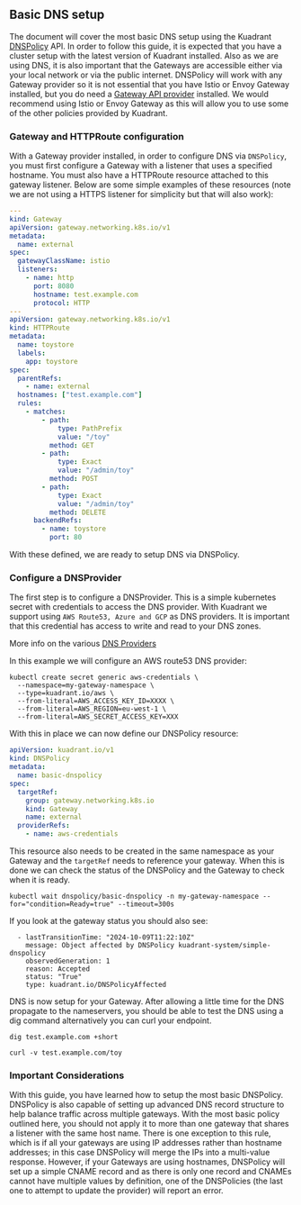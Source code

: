 ## Basic DNS setup

The document will cover the most basic DNS setup using the Kuadrant [DNSPolicy](https://docs.kuadrant.io/0.11.0/kuadrant-operator/doc/reference/dnspolicy/) API. In order to follow this guide, it is expected that you have a cluster setup with the latest version of Kuadrant installed. Also as we are using DNS, it is also important that the Gateways are accessible either via your local network or via the public internet. DNSPolicy will work with any Gateway provider so it is not essential that you have Istio or Envoy Gateway installed, but you do need a [Gateway API provider](https://gateway-api.sigs.k8s.io/implementations/) installed. We would recommend using Istio or Envoy Gateway as this will allow you to use some of the other policies provided by Kuadrant.


### Gateway and HTTPRoute configuration

With a Gateway provider installed, in order to configure DNS via `DNSPolicy`, you must first configure a Gateway with a listener that uses a specified hostname. You must also have a HTTPRoute resource attached to this gateway listener. Below are some simple examples of these resources (note we are not using a HTTPS listener for simplicity but that will also work):

```yaml
---
kind: Gateway
apiVersion: gateway.networking.k8s.io/v1
metadata:
  name: external
spec:
  gatewayClassName: istio
  listeners:
    - name: http
      port: 8080
      hostname: test.example.com
      protocol: HTTP
---
apiVersion: gateway.networking.k8s.io/v1
kind: HTTPRoute
metadata:
  name: toystore
  labels:
    app: toystore
spec:
  parentRefs:
    - name: external
  hostnames: ["test.example.com"]
  rules:
    - matches:
        - path:
            type: PathPrefix
            value: "/toy"
          method: GET
        - path:
            type: Exact
            value: "/admin/toy"
          method: POST
        - path:
            type: Exact
            value: "/admin/toy"
          method: DELETE
      backendRefs:
        - name: toystore
          port: 80
```      
With these defined, we are ready to setup DNS via DNSPolicy.

### Configure a DNSProvider

The first step is to configure a DNSProvider. This is a simple kubernetes secret with credentials to access the DNS provider. With Kuadrant we support using `AWS Route53, Azure and GCP` as DNS providers. It is important that this credential has access to write and read to your DNS zones.

More info on the various [DNS Providers](https://github.com/Kuadrant/dns-operator/blob/main/docs/provider.md)

In this example we will configure an AWS route53 DNS provider:

```
kubectl create secret generic aws-credentials \
  --namespace=my-gateway-namespace \
  --type=kuadrant.io/aws \
  --from-literal=AWS_ACCESS_KEY_ID=XXXX \
  --from-literal=AWS_REGION=eu-west-1 \
  --from-literal=AWS_SECRET_ACCESS_KEY=XXX

```

With this in place we can now define our DNSPolicy resource:

```yaml
apiVersion: kuadrant.io/v1
kind: DNSPolicy
metadata:
  name: basic-dnspolicy
spec:
  targetRef:
    group: gateway.networking.k8s.io
    kind: Gateway
    name: external
  providerRefs:
    - name: aws-credentials
```

This resource also needs to be created in the same namespace as your Gateway and the `targetRef` needs to reference your gateway. When this is done we can check the status of the DNSPolicy and the Gateway to check when it is ready.

```
kubectl wait dnspolicy/basic-dnspolicy -n my-gateway-namespace --for="condition=Ready=true" --timeout=300s

```

If you look at the gateway status you should also see:

```
  - lastTransitionTime: "2024-10-09T11:22:10Z"
    message: Object affected by DNSPolicy kuadrant-system/simple-dnspolicy
    observedGeneration: 1
    reason: Accepted
    status: "True"
    type: kuadrant.io/DNSPolicyAffected
``` 

DNS is now setup for your Gateway. After allowing a little time for the DNS propagate to the nameservers, you should be able to test the DNS using a dig command alternatively you can curl your endpoint.

```
dig test.example.com +short

curl -v test.example.com/toy

```

### Important Considerations

With this guide, you have learned how to setup the most basic DNSPolicy. DNSPolicy is also capable of setting up advanced DNS record structure to help balance traffic across multiple gateways. With the most basic policy outlined here, you should not apply it to more than one gateway that shares a listener with the same host name. There is one exception to this rule, which is if all your gateways are using IP addresses rather than hostname addresses; in this case DNSPolicy will merge the IPs into a multi-value response. However, if your Gateways are using hostnames, DNSPolicy will set up a simple CNAME record and as there is only one record and CNAMEs cannot have multiple values by definition, one of the DNSPolicies (the last one to attempt to update the provider) will report an error. 

